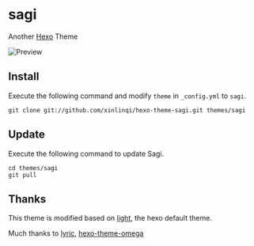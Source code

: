 sagi
=========

Another [Hexo](http://zespia.tw/hexo/) Theme

![Preview](http://ww4.sinaimg.cn/large/5a7a189bjw1e7zxwcrln4j21gr0qvati.jpg)

## Install

Execute the following command and modify `theme` in `_config.yml` to `sagi`.

```
git clone git://github.com/xinlinqi/hexo-theme-sagi.git themes/sagi
```

## Update

Execute the following command to update Sagi.

```
cd themes/sagi
git pull
```

## Thanks

This theme is modified based on [light](https://github.com/tommy351/hexo-theme-light), the hexo default theme.

Much thanks to [lyric](http://lyric.im/), [hexo-theme-omega](https://github.com/Fatteru/hexo-theme-omega)


